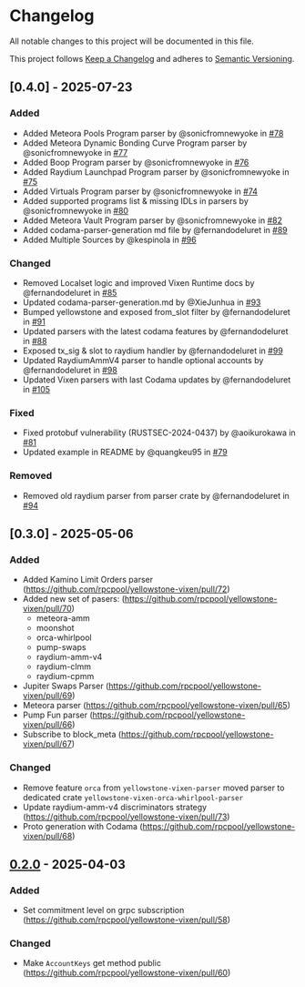 # Changelog

All notable changes to this project will be documented in this file.

This project follows [Keep a Changelog](https://keepachangelog.com/en/1.0.0/)
and adheres to [Semantic Versioning](https://semver.org/).

## [0.4.0] - 2025-07-23

### Added

- Added Meteora Pools Program parser by @sonicfromnewyoke in [#78](https://github.com/rpcpool/yellowstone-vixen/pull/78)
- Added Meteora Dynamic Bonding Curve Program parser by @sonicfromnewyoke in [#77](https://github.com/rpcpool/yellowstone-vixen/pull/77)
- Added Boop Program parser by @sonicfromnewyoke in [#76](https://github.com/rpcpool/yellowstone-vixen/pull/76)
- Added Raydium Launchpad Program parser by @sonicfromnewyoke in [#75](https://github.com/rpcpool/yellowstone-vixen/pull/75)
- Added Virtuals Program parser by @sonicfromnewyoke in [#74](https://github.com/rpcpool/yellowstone-vixen/pull/74)
- Added supported programs list & missing IDLs in parsers by @sonicfromnewyoke in [#80](https://github.com/rpcpool/yellowstone-vixen/pull/80)
- Added Meteora Vault Program parser by @sonicfromnewyoke in [#82](https://github.com/rpcpool/yellowstone-vixen/pull/82)
- Added codama-parser-generation md file by @fernandodeluret in [#89](https://github.com/rpcpool/yellowstone-vixen/pull/89)
- Added Multiple Sources by @kespinola in [#96](https://github.com/rpcpool/yellowstone-vixen/pull/96)

### Changed

- Removed Localset logic and improved Vixen Runtime docs by @fernandodeluret in [#85](https://github.com/rpcpool/yellowstone-vixen/pull/85)
- Updated codama-parser-generation.md by @XieJunhua in [#93](https://github.com/rpcpool/yellowstone-vixen/pull/93)
- Bumped yellowstone and exposed from_slot filter by @fernandodeluret in [#91](https://github.com/rpcpool/yellowstone-vixen/pull/91)
- Updated parsers with the latest codama features by @fernandodeluret in [#88](https://github.com/rpcpool/yellowstone-vixen/pull/88)
- Exposed tx_sig & slot to raydium handler by @fernandodeluret in [#99](https://github.com/rpcpool/yellowstone-vixen/pull/99)
- Updated RaydiumAmmV4 parser to handle optional accounts by @fernandodeluret in [#98](https://github.com/rpcpool/yellowstone-vixen/pull/98)
- Updated Vixen parsers with last Codama updates by @fernandodeluret in [#105](https://github.com/rpcpool/yellowstone-vixen/pull/105)

### Fixed

- Fixed protobuf vulnerability (RUSTSEC-2024-0437) by @aoikurokawa in [#81](https://github.com/rpcpool/yellowstone-vixen/pull/81)
- Updated example in README by @quangkeu95 in [#79](https://github.com/rpcpool/yellowstone-vixen/pull/79)

### Removed

- Removed old raydium parser from parser crate by @fernandodeluret in [#94](https://github.com/rpcpool/yellowstone-vixen/pull/94)

## [0.3.0] - 2025-05-06

### Added

- Added Kamino Limit Orders parser (https://github.com/rpcpool/yellowstone-vixen/pull/72)
- Added new set of pasers: (https://github.com/rpcpool/yellowstone-vixen/pull/70)
  - meteora-amm
  - moonshot
  - orca-whirlpool
  - pump-swaps
  - raydium-amm-v4
  - raydium-clmm
  - raydium-cpmm
- Jupiter Swaps Parser (https://github.com/rpcpool/yellowstone-vixen/pull/69)
- Meteora parser (https://github.com/rpcpool/yellowstone-vixen/pull/65)
- Pump Fun parser (https://github.com/rpcpool/yellowstone-vixen/pull/66)
- Subscribe to block_meta (https://github.com/rpcpool/yellowstone-vixen/pull/67)

### Changed

- Remove feature `orca` from `yellowstone-vixen-parser` moved parser to dedicated crate `yellowstone-vixen-orca-whirlpool-parser`
- Update raydium-amm-v4 discriminators strategy (https://github.com/rpcpool/yellowstone-vixen/pull/73)
- Proto generation with Codama (https://github.com/rpcpool/yellowstone-vixen/pull/68)

## [0.2.0] - 2025-04-03

### Added

- Set commitment level on grpc subscription (https://github.com/rpcpool/yellowstone-vixen/pull/58)

### Changed

- Make `AccountKeys` get method public (https://github.com/rpcpool/yellowstone-vixen/pull/60)

[Unreleased]: https://github.com/you/project/compare/v0.2.0...HEAD
[0.2.0]: https://github.com/you/project/releases/tag/v0.2.0
